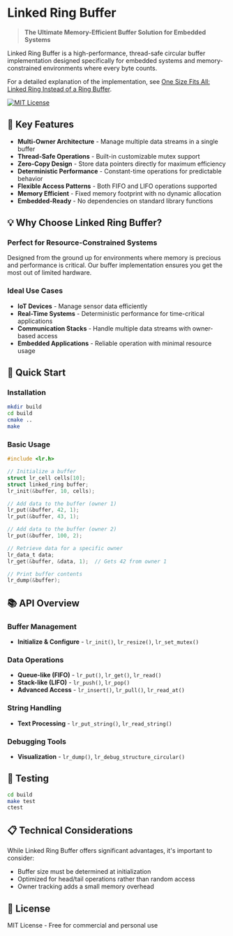 # Linked Ring Buffer

> **The Ultimate Memory-Efficient Buffer Solution for Embedded Systems**

Linked Ring Buffer is a high-performance, thread-safe circular buffer implementation designed specifically for embedded systems and memory-constrained environments where every byte counts.

For a detailed explanation of the implementation, see [One Size Fits All: Linked Ring Instead of a Ring Buffer](https://blog.devgenius.io/one-size-fits-all-linked-ring-instead-of-a-ring-buffer-d1d69a12bf73).

[![MIT License](https://img.shields.io/badge/License-MIT-blue.svg)](https://opensource.org/licenses/MIT)

## 🚀 Key Features

- **Multi-Owner Architecture** - Manage multiple data streams in a single buffer
- **Thread-Safe Operations** - Built-in customizable mutex support
- **Zero-Copy Design** - Store data pointers directly for maximum efficiency
- **Deterministic Performance** - Constant-time operations for predictable behavior
- **Flexible Access Patterns** - Both FIFO and LIFO operations supported
- **Memory Efficient** - Fixed memory footprint with no dynamic allocation
- **Embedded-Ready** - No dependencies on standard library functions

## 💡 Why Choose Linked Ring Buffer?

### Perfect for Resource-Constrained Systems
Designed from the ground up for environments where memory is precious and performance is critical. Our buffer implementation ensures you get the most out of limited hardware.

### Ideal Use Cases
- **IoT Devices** - Manage sensor data efficiently
- **Real-Time Systems** - Deterministic performance for time-critical applications
- **Communication Stacks** - Handle multiple data streams with owner-based access
- **Embedded Applications** - Reliable operation with minimal resource usage

## 🔧 Quick Start

### Installation

```bash
mkdir build
cd build
cmake ..
make
```

### Basic Usage

```c
#include <lr.h>

// Initialize a buffer
struct lr_cell cells[10];
struct linked_ring buffer;
lr_init(&buffer, 10, cells);

// Add data to the buffer (owner 1)
lr_put(&buffer, 42, 1);
lr_put(&buffer, 43, 1);

// Add data to the buffer (owner 2)
lr_put(&buffer, 100, 2);

// Retrieve data for a specific owner
lr_data_t data;
lr_get(&buffer, &data, 1);  // Gets 42 from owner 1

// Print buffer contents
lr_dump(&buffer);
```

## 📚 API Overview

### Buffer Management
- **Initialize & Configure** - `lr_init()`, `lr_resize()`, `lr_set_mutex()`

### Data Operations
- **Queue-like (FIFO)** - `lr_put()`, `lr_get()`, `lr_read()`
- **Stack-like (LIFO)** - `lr_push()`, `lr_pop()`
- **Advanced Access** - `lr_insert()`, `lr_pull()`, `lr_read_at()`

### String Handling
- **Text Processing** - `lr_put_string()`, `lr_read_string()`

### Debugging Tools
- **Visualization** - `lr_dump()`, `lr_debug_structure_circular()`

## 🧪 Testing

```bash
cd build
make test
ctest
```

## 📋 Technical Considerations

While Linked Ring Buffer offers significant advantages, it's important to consider:

- Buffer size must be determined at initialization
- Optimized for head/tail operations rather than random access
- Owner tracking adds a small memory overhead

## 📄 License

MIT License - Free for commercial and personal use
